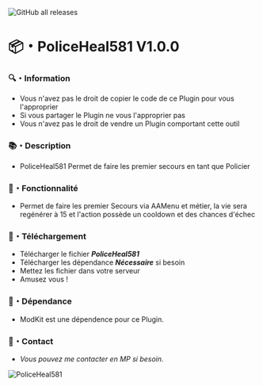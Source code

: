 ![GitHub all releases](https://img.shields.io/github/downloads/Shape581/PoliceHeal581/total)

# :package:・PoliceHeal581 V1.0.0

### :mag:・Information

- Vous n'avez pas le droit de copier le code de ce Plugin pour vous l'approprier
- Si vous partager le Plugin ne vous l'approprier pas
- Vous n'avez pas le droit de vendre un Plugin comportant cette outil

### :books:・Description

- PoliceHeal581 Permet de faire les premier secours en tant que Policier

### :toolbox:・Fonctionnalité

- Permet de faire les premier Secours via AAMenu et métier, la vie sera regénérer à 15 et l'action possède un cooldown et des chances d'échec

### :link:・Téléchargement

- Télécharger le fichier ***PoliceHeal581***
- Télécharger les dépendance ***Nécessaire*** si besoin
- Mettez les fichier dans votre serveur
- Amusez vous !

### :link:・Dépendance

- ModKit est une dépendence pour ce Plugin.

### :speech_balloon:・Contact

- *Vous pouvez me contacter en MP si besoin.*

![PoliceHeal581](https://github.com/user-attachments/assets/ccf49b21-572f-4347-80ed-e1c012626a72)
